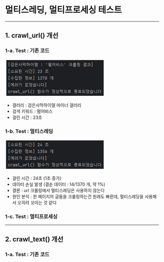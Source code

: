# 멀티스레딩, 멀티프로세싱 테스트

---

## 1. crawl_url() 개선

### 1-a. Test : 기존 코드
![test_before.png](test_before.png)
- 갤러리 : 검은사막하이델 마이너 갤러리
- 검색 키워드 : 펄어비스
- 걸린 시간 : 23초

### 1-b. Test : 멀티스레딩
![test_mutithreading.png](test_mutithreading.png)
- 걸린 시간 : 24초 (1초 증가)
- 데이터 손실 발생 (결손 데이터 : 14/1370 개, 약 1%)
- 결론 : url 크롤링에서 멀티스레딩은 사용하지 않는다
- 원인 분석 : 한 페이지의 글들을 크롤링하는건 원래도 빠른데, 멀티스레딩을 사용해서 오히려 꼬이는 것 같다

### 1-c. Test : 멀티프로세싱


---

## 2. crawl_text() 개선

### 1-a. Test : 기존 코드

